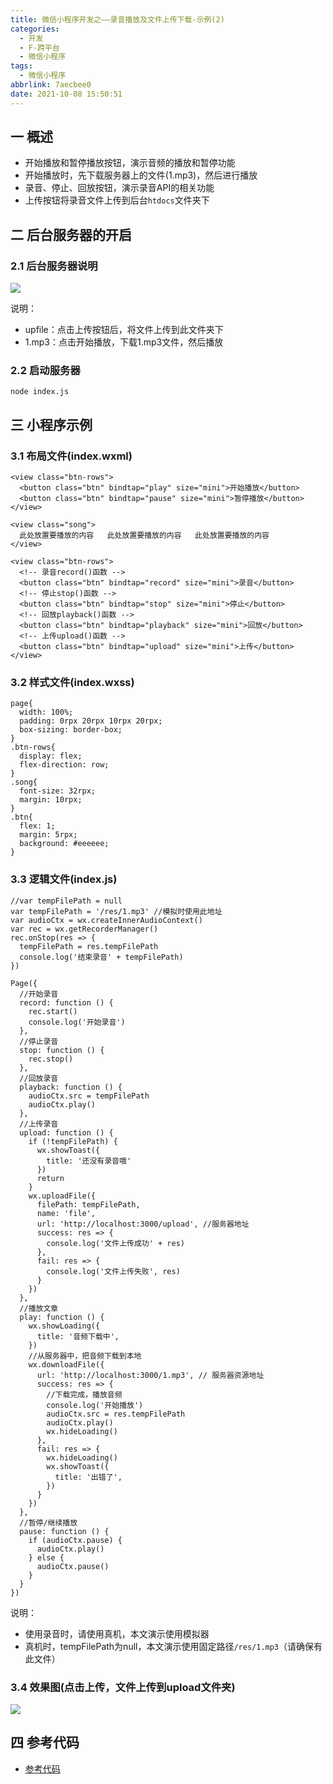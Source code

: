 ```yaml
---
title: 微信小程序开发之——录音播放及文件上传下载-示例(2)
categories:
  - 开发
  - F-跨平台
  - 微信小程序
tags:
  - 微信小程序
abbrlink: 7aecbee0
date: 2021-10-08 15:50:51
---
```

## 一 概述

* 开始播放和暂停播放按钮，演示音频的播放和暂停功能
* 开始播放时，先下载服务器上的文件(1.mp3)，然后进行播放
* 录音、停止、回放按钮，演示录音API的相关功能
* 上传按钮将录音文件上传到后台`htdocs`文件夹下

<!--more-->

## 二 后台服务器的开启

### 2.1 后台服务器说明
![][1]

说明：

* upfile：点击上传按钮后，将文件上传到此文件夹下
* 1.mp3：点击开始播放，下载1.mp3文件，然后播放

### 2.2 启动服务器

```
node index.js
```

## 三 小程序示例

### 3.1 布局文件(index.wxml)

```
<view class="btn-rows">
  <button class="btn" bindtap="play" size="mini">开始播放</button>
  <button class="btn" bindtap="pause" size="mini">暂停播放</button>
</view>

<view class="song">
  此处放置要播放的内容   此处放置要播放的内容   此处放置要播放的内容
</view>

<view class="btn-rows">
  <!-- 录音record()函数 -->
  <button class="btn" bindtap="record" size="mini">录音</button>
  <!-- 停止stop()函数 -->
  <button class="btn" bindtap="stop" size="mini">停止</button>
  <!-- 回放playback()函数 -->
  <button class="btn" bindtap="playback" size="mini">回放</button>
  <!-- 上传upload()函数 -->
  <button class="btn" bindtap="upload" size="mini">上传</button>
</view>
```

### 3.2 样式文件(index.wxss)

```
page{
  width: 100%;
  padding: 0rpx 20rpx 10rpx 20rpx;
  box-sizing: border-box;
}
.btn-rows{
  display: flex;
  flex-direction: row;
}
.song{
  font-size: 32rpx;
  margin: 10rpx;
}
.btn{
  flex: 1;
  margin: 5rpx;
  background: #eeeeee;
}
```

### 3.3 逻辑文件(index.js)

```
//var tempFilePath = null 
var tempFilePath = '/res/1.mp3' //模拟时使用此地址
var audioCtx = wx.createInnerAudioContext()
var rec = wx.getRecorderManager()
rec.onStop(res => {
  tempFilePath = res.tempFilePath
  console.log('结束录音' + tempFilePath)
})

Page({
  //开始录音
  record: function () {
    rec.start()
    console.log('开始录音')
  },
  //停止录音
  stop: function () {
    rec.stop()
  },
  //回放录音
  playback: function () {
    audioCtx.src = tempFilePath
    audioCtx.play()
  },
  //上传录音
  upload: function () {
    if (!tempFilePath) {
      wx.showToast({
        title: '还没有录音哦'
      })
      return
    }
    wx.uploadFile({
      filePath: tempFilePath,
      name: 'file',
      url: 'http://localhost:3000/upload', //服务器地址
      success: res => {
        console.log('文件上传成功' + res)
      },
      fail: res => {
        console.log('文件上传失败', res)
      }
    })
  },
  //播放文章
  play: function () {
    wx.showLoading({
      title: '音频下载中',
    })
    //从服务器中，把音频下载到本地
    wx.downloadFile({
      url: 'http://localhost:3000/1.mp3', // 服务器资源地址
      success: res => {
        //下载完成，播放音频
        console.log('开始播放')
        audioCtx.src = res.tempFilePath
        audioCtx.play()
        wx.hideLoading()
      },
      fail: res => {
        wx.hideLoading()
        wx.showToast({
          title: '出错了',
        })
      }
    })
  },
  //暂停/继续播放
  pause: function () {
    if (audioCtx.pause) {
      audioCtx.play()
    } else {
      audioCtx.pause()
    }
  }
})
```

说明：

* 使用录音时，请使用真机，本文演示使用模拟器
* 真机时，tempFilePath为null，本文演示使用固定路径`/res/1.mp3`（请确保有此文件）

### 3.4 效果图(点击上传，文件上传到upload文件夹)
![][2]

## 四 参考代码
* [参考代码][00]


[00]:https://download.csdn.net/download/Calvin_zhou/29639873
[1]:https://raw.githubusercontent.com/PGzxc/CDN/master/blog-wechat/wechat-record-service-layout.png
[2]:https://raw.githubusercontent.com/PGzxc/CDN/master/blog-wechat/wechat-record-upload--to-service.png
